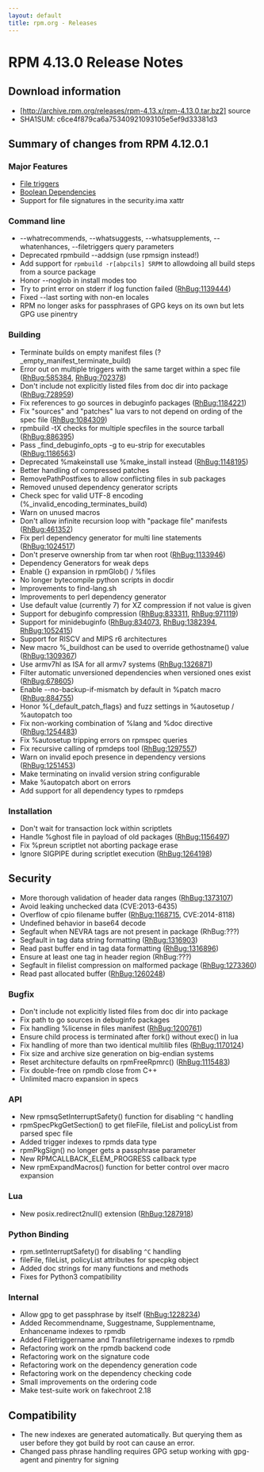 ```yaml
---
layout: default
title: rpm.org - Releases
---
```


# RPM 4.13.0 Release Notes



## Download information
 * [http://archive.rpm.org/releases/rpm-4.13.x/rpm-4.13.0.tar.bz2] source
 * SHA1SUM: c6ce4f879ca6a75340921093105e5ef9d33381d3

## Summary of changes from RPM 4.12.0.1

### Major Features

 * [File triggers](/user_doc/file_triggers.html)
 * [Boolean Dependencies](/user_doc/boolean_dependencies.html)
 * Support for file signatures in the security.ima xattr

### Command line

 * --whatrecommends, --whatsuggests, --whatsupplements, --whatenhances, --filetriggers query parameters
 * Deprecated rpmbuild --addsign (use rpmsign instead!)
 * Add support for `rpmbuild -r[abpcils] SRPM` to allowdoing all build steps from a source package 
 * Honor --noglob in install modes too
 * Try to print error on stderr if log function failed ([RhBug:1139444](https://bugzilla.redhat.com/show_bug.cgi?id=1139444))
 * Fixed --last sorting with non-en locales
 * RPM no longer asks for passphrases of GPG keys on its own but lets GPG use pinentry

### Building
 * Terminate builds on empty manifest files (?_empty_manifest_terminate_build)
 * Error out on multiple triggers with the same target within a spec file ([RhBug:585384](https://bugzilla.redhat.com/show_bug.cgi?id=585384), [RhBug:702378](https://bugzilla.redhat.com/show_bug.cgi?id=702378))
 * Don't include not explicitly listed files from doc dir into package ([RhBug:728959](https://bugzilla.redhat.com/show_bug.cgi?id=728959))
 * Fix references to go sources in debuginfo packages ([RhBug:1184221](https://bugzilla.redhat.com/show_bug.cgi?id=1184221))
 * Fix "sources" and "patches" lua vars to not depend on ording of the spec file ([RhBug:1084309](https://bugzilla.redhat.com/show_bug.cgi?id=1084309))
 * rpmbuild -tX checks for multiple specfiles in the source tarball ([RhBug:886395](https://bugzilla.redhat.com/show_bug.cgi?id=886395))
 * Pass _find_debuginfo_opts -g to eu-strip for executables ([RhBug:1186563](https://bugzilla.redhat.com/show_bug.cgi?id=1186563))
 * Deprecated %makeinstall use %make_install instead ([RhBug:1148195](https://bugzilla.redhat.com/show_bug.cgi?id=1148195))
 * Better handling of compressed patches
 * RemovePathPostfixes to allow conflicting files in sub packages
 * Removed unused dependency generator scripts
 * Check spec for valid UTF-8 encoding (%_invalid_encoding_terminates_build)
 * Warn on unused macros
 * Don't allow infinite recursion loop with "package file" manifests ([RhBug:461352](https://bugzilla.redhat.com/show_bug.cgi?id=461352))
 * Fix perl dependency generator for multi line statements ([RhBug:1024517](https://bugzilla.redhat.com/show_bug.cgi?id=1024517))
 * Don't preserve ownership from tar when root ([RhBug:1133946](https://bugzilla.redhat.com/show_bug.cgi?id=1133946))
 * Dependency Generators for weak deps
 * Enable {} expansion in rpmGlob() / %files
 * No longer bytecompile python scripts in docdir
 * Improvements to find-lang.sh
 * Improvements to perl dependency generator
 * Use default value (currently 7) for XZ compression if not value is given 
 * Support for debuginfo compression ([RhBug:833311](https://bugzilla.redhat.com/show_bug.cgi?id=833311), [RhBug:971119](https://bugzilla.redhat.com/show_bug.cgi?id=971119))
 * Support for minidebuginfo ([RhBug:834073](https://bugzilla.redhat.com/show_bug.cgi?id=834073), [RhBug:1382394](https://bugzilla.redhat.com/show_bug.cgi?id=1382394), [RhBug:1052415](https://bugzilla.redhat.com/show_bug.cgi?id=1052415))
 * Support for RISCV and MIPS r6 architectures
 * New macro %_buildhost can be used to override gethostname() value ([RhBug:1309367](https://bugzilla.redhat.com/show_bug.cgi?id=1309367))
 * Use armv7hl as ISA for all armv7 systems ([RhBug:1326871](https://bugzilla.redhat.com/show_bug.cgi?id=1326871))
 * Filter automatic unversioned dependencies when versioned ones exist ([RhBug:678605](https://bugzilla.redhat.com/show_bug.cgi?id=678605))
 * Enable --no-backup-if-mismatch by default in %patch macro ([RhBug:884755](https://bugzilla.redhat.com/show_bug.cgi?id=884755))
 * Honor %{_default_patch_flags} and fuzz settings in %autosetup / %autopatch too
 * Fix non-working combination of %lang and %doc directive ([RhBug:1254483](https://bugzilla.redhat.com/show_bug.cgi?id=1254483))
 * Fix %autosetup tripping errors on rpmspec queries
 * Fix recursive calling of rpmdeps tool ([RhBug:1297557](https://bugzilla.redhat.com/show_bug.cgi?id=1297557))
 * Warn on invalid epoch presence in dependency versions ([RhBug:1251453](https://bugzilla.redhat.com/show_bug.cgi?id=1251453))
 * Make terminating on invalid version string configurable
 * Make %autopatch abort on errors
 * Add support for all dependency types to rpmdeps
 

### Installation
 * Don't wait for transaction lock within scriptlets
 * Handle %ghost file in payload of old packages ([RhBug:1156497](https://bugzilla.redhat.com/show_bug.cgi?id=1156497))
 * Fix %preun scriptlet not aborting package erase
 * Ignore SIGPIPE during scriptlet execution ([RhBug:1264198](https://bugzilla.redhat.com/show_bug.cgi?id=1264198))

## Security
 * More thorough validation of header data ranges ([RhBug:1373107](https://bugzilla.redhat.com/show_bug.cgi?id=1373107))
 * Avoid leaking unchecked data (CVE:2013-6435)
 * Overflow of cpio filename buffer ([RhBug:1168715](https://bugzilla.redhat.com/show_bug.cgi?id=1168715), CVE:2014-8118)
 * Undefined behavior in base64 decode 
 * Segfault when NEVRA tags are not present in package (RhBug:???)
 * Segfault in tag data string formatting ([RhBug:1316903](https://bugzilla.redhat.com/show_bug.cgi?id=1316903))
 * Read past buffer end in tag data formatting ([RhBug:1316896](https://bugzilla.redhat.com/show_bug.cgi?id=1316896))
 * Ensure at least one tag in header region (RhBug:???)
 * Segfault in filelist compression on malformed package ([RhBug:1273360](https://bugzilla.redhat.com/show_bug.cgi?id=1273360))
 * Read past allocated buffer ([RhBug:1260248](https://bugzilla.redhat.com/show_bug.cgi?id=1260248))

### Bugfix
 * Don't include not explicitly listed files from doc dir into package
 * Fix path to go sources in debuginfo packages
 * Fix handling %license in files manifest ([RhBug:1200761](https://bugzilla.redhat.com/show_bug.cgi?id=1200761))
 * Ensure child process is terminated after fork() without exec() in lua
 * Fix handling of more than two identical multilib files ([RhBug:1170124](https://bugzilla.redhat.com/show_bug.cgi?id=1170124))
 * Fix  size and archive size generation on big-endian systems
 * Reset architecture defaults on rpmFreeRpmrc() ([RhBug:1115483](https://bugzilla.redhat.com/show_bug.cgi?id=1115483))
 * Fix double-free on rpmdb close from C++
 * Unlimited macro expansion in specs 

### API
 * New rpmsqSetInterruptSafety() function for disabling `^C` handling
 * rpmSpecPkgGetSection() to get fileFile, fileList and policyList from parsed spec file
 * Added trigger indexes to rpmds data type
 * rpmPkgSign() no longer gets a passphrase parameter
 * New RPMCALLBACK_ELEM_PROGRESS callback type
 * New rpmExpandMacros() function for better control over macro expansion

### Lua
 * New posix.redirect2null() extension ([RhBug:1287918](https://bugzilla.redhat.com/show_bug.cgi?id=1287918))

### Python Binding
 * rpm.setInterruptSafety() for disabling `^C` handling
 * fileFile, fileList, policyList attributes for specpkg object
 * Added doc strings for many functions and methods
 * Fixes for Python3 compatibility

### Internal
 * Allow gpg to get passphrase by itself ([RhBug:1228234](https://bugzilla.redhat.com/show_bug.cgi?id=1228234))
 * Added Recommendname, Suggestname, Supplementname, Enhancename indexes to rpmdb
 * Added Filetriggername and Transfiletrigername indexes to rpmdb
 * Refactoring work on the rpmdb backend code
 * Refactoring work on the signature code
 * Refactoring work on the dependency generation code
 * Refactoring work on the dependency checking code
 * Small improvements on the ordering code
 * Make test-suite work on fakechroot 2.18

## Compatibility
 * The new indexes are generated automatically. But querying them as user before they got build by root can cause an error.
 * Changed pass phrase handling requires GPG setup working with gpg-agent and pinentry for signing

